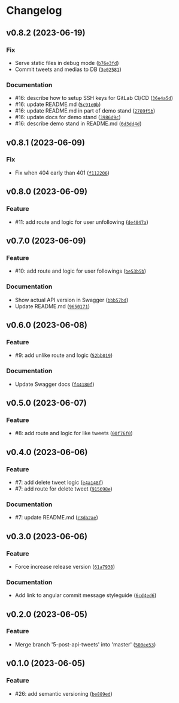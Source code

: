 # Changelog

<!--next-version-placeholder-->

## v0.8.2 (2023-06-19)

### Fix

* Serve static files in debug mode ([`b76e3fd`](https://gitlab.skillbox.ru/vladimir_saltykov/python_advanced_diploma/-/commit/b76e3fdef22e5b8544ddbebf02fdac99e71380e2))
* Commit tweets and medias to DB ([`3e02581`](https://gitlab.skillbox.ru/vladimir_saltykov/python_advanced_diploma/-/commit/3e02581be2cb06e3a8f4c6b707e13e09d7059878))

### Documentation

* #16: describe how to setup SSH keys for GitLab CI/CD ([`36e4a5d`](https://gitlab.skillbox.ru/vladimir_saltykov/python_advanced_diploma/-/commit/36e4a5dcfb3e70244e9fc92b8207be994a22921d))
* #16: update README.md ([`5c91e0b`](https://gitlab.skillbox.ru/vladimir_saltykov/python_advanced_diploma/-/commit/5c91e0b606ed3a82244b85503fe7edc9bc87b8b4))
* #16: update README.md in part of demo stand ([`2789f5b`](https://gitlab.skillbox.ru/vladimir_saltykov/python_advanced_diploma/-/commit/2789f5b7d4127a1cdae9782f65c4ada91e013340))
* #16: update docs for demo stand ([`3986d9c`](https://gitlab.skillbox.ru/vladimir_saltykov/python_advanced_diploma/-/commit/3986d9c945ca71652fa7d4d36e69830454676ffc))
* #16: describe demo stand in README.md ([`6d3dd4d`](https://gitlab.skillbox.ru/vladimir_saltykov/python_advanced_diploma/-/commit/6d3dd4d05f6c7c58bc666e2de1d764d5c7ca7f3a))

## v0.8.1 (2023-06-09)

### Fix

* Fix when 404 early than 401 ([`f112206`](https://gitlab.skillbox.ru/vladimir_saltykov/python_advanced_diploma/-/commit/f112206bf795c258b1363704b3324629bbea6705))

## v0.8.0 (2023-06-09)

### Feature

* #11: add route and logic for user unfollowing ([`de4047a`](https://gitlab.skillbox.ru/vladimir_saltykov/python_advanced_diploma/-/commit/de4047a9b2071d88a552187a67f6197ad41a1c8e))

## v0.7.0 (2023-06-09)

### Feature

* #10: add route and logic for user followings ([`be53b5b`](https://gitlab.skillbox.ru/vladimir_saltykov/python_advanced_diploma/-/commit/be53b5b3d0d32247f14951d66f74a2f2475c9b8b))

### Documentation

* Show actual API version in Swagger ([`bbb57bd`](https://gitlab.skillbox.ru/vladimir_saltykov/python_advanced_diploma/-/commit/bbb57bd857587ba7bf404b4e4b94b8f7ccbaf183))
* Update README.md ([`9650171`](https://gitlab.skillbox.ru/vladimir_saltykov/python_advanced_diploma/-/commit/96501717762be305f2a3bacba7f23dfa7946112f))

## v0.6.0 (2023-06-08)

### Feature

* #9: add unlike route and logic ([`52bb019`](https://gitlab.skillbox.ru/vladimir_saltykov/python_advanced_diploma/-/commit/52bb01946e55f9ed76c0b3a1e0edfdfe0bbe6281))

### Documentation

* Update Swagger docs ([`f44180f`](https://gitlab.skillbox.ru/vladimir_saltykov/python_advanced_diploma/-/commit/f44180f70d1cbe559ff456c3594ecfc5c3020838))

## v0.5.0 (2023-06-07)

### Feature

* #8: add route and logic for like tweets ([`00f76f0`](https://gitlab.skillbox.ru/vladimir_saltykov/python_advanced_diploma/-/commit/00f76f008a1ae14de19b65338621a297e2772fee))

## v0.4.0 (2023-06-06)

### Feature

* #7: add delete tweet logic ([`e4a148f`](https://gitlab.skillbox.ru/vladimir_saltykov/python_advanced_diploma/-/commit/e4a148fc4eed4fa57cc89a7bf70286e6a577eda2))
* #7: add route for delete tweet ([`915698e`](https://gitlab.skillbox.ru/vladimir_saltykov/python_advanced_diploma/-/commit/915698e5697f7a78965fdad850de85bcb783f82d))

### Documentation

* #7: update README.md ([`c3da2ae`](https://gitlab.skillbox.ru/vladimir_saltykov/python_advanced_diploma/-/commit/c3da2aed94480321246262f31c13a47192c69d83))

## v0.3.0 (2023-06-06)

### Feature

* Force increase release version ([`61a7938`](https://gitlab.skillbox.ru/vladimir_saltykov/python_advanced_diploma/-/commit/61a7938c6e7ce29618bd1ccf7cba4389484d56fa))

### Documentation

* Add link to angular commit message styleguide ([`6cd4ed6`](https://gitlab.skillbox.ru/vladimir_saltykov/python_advanced_diploma/-/commit/6cd4ed69591b7503939aacea068d0204ccc6f22f))

## v0.2.0 (2023-06-05)

### Feature

* Merge branch '5-post-api-tweets' into 'master' ([`500ee53`](https://gitlab.skillbox.ru/vladimir_saltykov/python_advanced_diploma/-/commit/500ee5364c83478124c6a5d15f2cd45ed0ebc530))

## v0.1.0 (2023-06-05)

### Feature

* #26: add semantic versioning ([`be889ed`](https://gitlab.skillbox.ru/vladimir_saltykov/python_advanced_diploma/-/commit/be889ed1728a552439843111484251e3f46b62ed))
